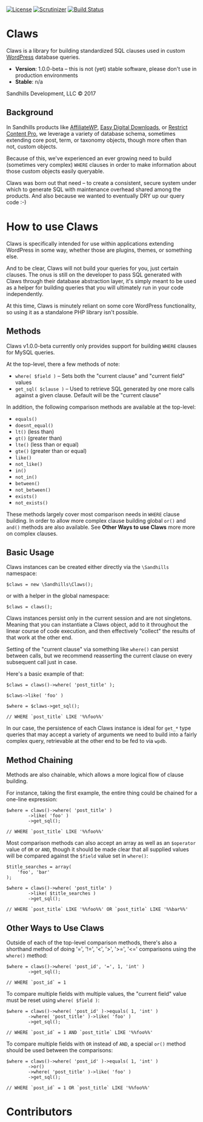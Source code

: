 [![License](https://img.shields.io/badge/license-GPL_v2%2B-blue.svg?style=flat-square)](http://opensource.org/licenses/GPL-2.0)
[![Scrutinizer](https://img.shields.io/scrutinizer/g/sandhillsdevelopment/claws.svg?style=flat-square)](https://scrutinizer-ci.com/g/sandhillsdevelopment/claws)
[![Build Status](https://img.shields.io/travis/sandhillsdevelopment/claws/master.svg?style=flat-square)](https://travis-ci.org/sandhillsdevelopment/claws)

# Claws

Claws is a library for building standardized SQL clauses used in custom [WordPress](https://wordpress.org/) database queries.

* **Version**: 1.0.0-beta – this is not (yet) stable software, please don't use in production environments
* **Stable**: n/a

Sandhills Development, LLC © 2017

## Background

In Sandhills products like [AffiliateWP](https://affiliatewp.com), [Easy Digital Downloads](https://easydigitaldownloads.com), or [Restrict Content Pro](https://restrictcontentpro.com), we leverage a variety of database schema, sometimes extending core post, term, or taxonomy objects, though more often than not, custom objects.

Because of this, we've experienced an ever growing need to build (sometimes very complex) `WHERE` clauses in order to make information about those custom objects easily queryable.

Claws was born out that need – to create a consistent, secure system under which to generate SQL with maintenance overhead shared among the products. And also because we wanted to eventually DRY up our query code :-)

# How to use Claws
 
Claws is specifically intended for use within applications extending WordPress in some way, whether those are plugins, themes, or something else.

And to be clear, Claws will not build your queries for you, just certain clauses. The onus is still on the developer to pass SQL generated with Claws through their database abstraction layer, it's simply meant to be used as a helper for building queries that you will ultimately run in your code independently. 

At this time, Claws is minutely reliant on some core WordPress functionality, so using it as a standalone PHP library isn't possible.

## Methods

Claws v1.0.0-beta currently only provides support for building `WHERE` clauses for MySQL queries.

At the top-level, there a few methods of note:
 
* `where( $field )` – Sets both the "current clause" and "current field" values
* `get_sql( $clause )` – Used to retrieve SQL generated by one more calls against a given clause. Default will be the "current clause"

In addition, the following comparison methods are available at the top-level:

* `equals()`
* `doesnt_equal()`
* `lt()` (less than)
* `gt()` (greater than)
* `lte()` (less than or equal)
* `gte()` (greater than or equal)
* `like()`
* `not_like()`
* `in()`
* `not_in()`
* `between()`
* `not_between()`
* `exists()`
* `not_exists()`

These methods largely cover most comparison needs in `WHERE` clause building. In order to allow more complex clause building global `or()` and `and()` methods are also available. See **Other Ways to use Claws** more more on complex clauses.

## Basic Usage

Claws instances can be created either directly via the `\Sandhills` namespace:
```
$claws = new \Sandhills\Claws();
```

or with a helper in the global namespace:

```
$claws = claws();

```

Claws instances persist only in the current session and are not singletons. Meaning that you can instantiate a Claws object, add to it throughout the linear course of code execution, and then effectively "collect" the results of that work at the other end.

Setting of the "current clause" via something like `where()` can persist between calls, but we recommend reasserting the current clause on every subsequent call just in case.

Here's a basic example of that:

```
$claws = claws()->where( 'post_title' );

$claws->like( 'foo' )

$where = $claws->get_sql();

// WHERE `post_title` LIKE '%%foo%%'

```

In our case, the persistence of each Claws instance is ideal for `get_*` type queries that may accept a variety of arguments we need to build into a fairly complex query, retrievable at the other end to be fed to via `wpdb`.


## Method Chaining

Methods are also chainable, which allows a more logical flow of clause building.

For instance, taking the first example, the entire thing could be chained for a one-line expression:

```
$where = claws()->where( 'post_title' )
		->like( 'foo' )
		->get_sql();

// WHERE `post_title` LIKE '%%foo%%'

```

Most comparison methods can also accept an array as well as an `$operator` value of `OR` or `AND`, though it should be made clear that all supplied values will be compared against the `$field` value set in `where()`:
```
$title_searches = array(
	'foo', 'bar'
);

$where = claws()->where( 'post_title' )
		->like( $title_searches )
		->get_sql();

// WHERE `post_title` LIKE '%%foo%%' OR `post_title` LIKE '%%bar%%' 
```

## Other Ways to Use Claws

Outside of each of the top-level comparison methods, there's also a shorthand method of doing '=', '!=', '<', '>', '>=', '<=' comparisons using the `where()` method:
```
$where = claws()->where( 'post_id', '=', 1, 'int' )
		->get_sql();

// WHERE `post_id` = 1
```

To compare multiple fields with multiple values, the "current field" value must be reset using `where( $field )`:

```
$where = claws()->where( 'post_id' )->equals( 1, 'int' )
		->where( 'post_title' )->like( 'foo' )
		->get_sql();

// WHERE `post_id` = 1 AND `post_title` LIKE '%%foo%%'
```

To compare multiple fields with `OR` instead of `AND`, a special `or()` method should be used between the comparisons:
```
$where = claws()->where( 'post_id' )->equals( 1, 'int' )
		->or()
		->where( 'post_title' )->like( 'foo' )
		->get_sql();

// WHERE `post_id` = 1 OR `post_title` LIKE '%%foo%%'
```


# Contributors
